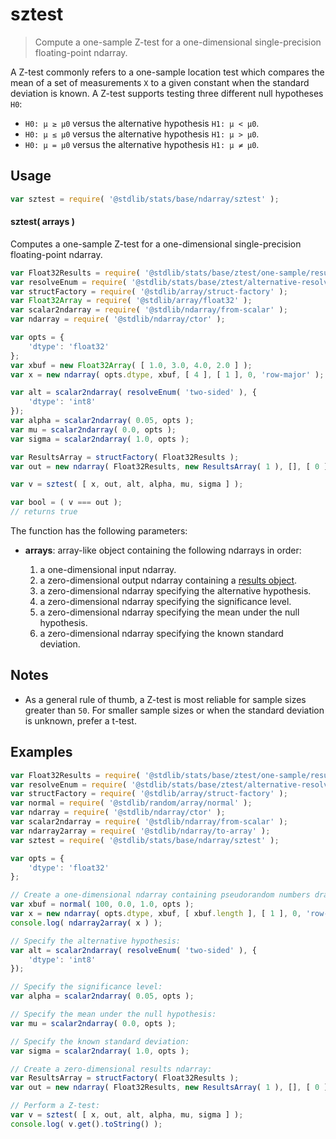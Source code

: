 <!--

@license Apache-2.0

Copyright (c) 2025 The Stdlib Authors.

Licensed under the Apache License, Version 2.0 (the "License");
you may not use this file except in compliance with the License.
You may obtain a copy of the License at

   http://www.apache.org/licenses/LICENSE-2.0

Unless required by applicable law or agreed to in writing, software
distributed under the License is distributed on an "AS IS" BASIS,
WITHOUT WARRANTIES OR CONDITIONS OF ANY KIND, either express or implied.
See the License for the specific language governing permissions and
limitations under the License.

-->

# sztest

> Compute a one-sample Z-test for a one-dimensional single-precision floating-point ndarray.

<section class="intro">

A Z-test commonly refers to a one-sample location test which compares the mean of a set of measurements `X` to a given constant when the standard deviation is known. A Z-test supports testing three different null hypotheses `H0`:

-   `H0: μ ≥ μ0` versus the alternative hypothesis `H1: μ < μ0`.
-   `H0: μ ≤ μ0` versus the alternative hypothesis `H1: μ > μ0`.
-   `H0: μ = μ0` versus the alternative hypothesis `H1: μ ≠ μ0`.

</section>

<!-- /.intro -->

<section class="usage">

## Usage

```javascript
var sztest = require( '@stdlib/stats/base/ndarray/sztest' );
```

#### sztest( arrays )

Computes a one-sample Z-test for a one-dimensional single-precision floating-point ndarray.

```javascript
var Float32Results = require( '@stdlib/stats/base/ztest/one-sample/results/float32' );
var resolveEnum = require( '@stdlib/stats/base/ztest/alternative-resolve-enum' );
var structFactory = require( '@stdlib/array/struct-factory' );
var Float32Array = require( '@stdlib/array/float32' );
var scalar2ndarray = require( '@stdlib/ndarray/from-scalar' );
var ndarray = require( '@stdlib/ndarray/ctor' );

var opts = {
    'dtype': 'float32'
};
var xbuf = new Float32Array( [ 1.0, 3.0, 4.0, 2.0 ] );
var x = new ndarray( opts.dtype, xbuf, [ 4 ], [ 1 ], 0, 'row-major' );

var alt = scalar2ndarray( resolveEnum( 'two-sided' ), {
    'dtype': 'int8'
});
var alpha = scalar2ndarray( 0.05, opts );
var mu = scalar2ndarray( 0.0, opts );
var sigma = scalar2ndarray( 1.0, opts );

var ResultsArray = structFactory( Float32Results );
var out = new ndarray( Float32Results, new ResultsArray( 1 ), [], [ 0 ], 0, 'row-major' );

var v = sztest( [ x, out, alt, alpha, mu, sigma ] );

var bool = ( v === out );
// returns true
```

The function has the following parameters:

-   **arrays**: array-like object containing the following ndarrays in order:

    1.  a one-dimensional input ndarray.
    2.  a zero-dimensional output ndarray containing a [results object][@stdlib/stats/base/ztest/one-sample/results/float32].
    3.  a zero-dimensional ndarray specifying the alternative hypothesis.
    4.  a zero-dimensional ndarray specifying the significance level.
    5.  a zero-dimensional ndarray specifying the mean under the null hypothesis.
    6.  a zero-dimensional ndarray specifying the known standard deviation.

</section>

<!-- /.usage -->

<section class="notes">

## Notes

-   As a general rule of thumb, a Z-test is most reliable for sample sizes greater than `50`. For smaller sample sizes or when the standard deviation is unknown, prefer a t-test.

</section>

<!-- /.notes -->

<section class="examples">

## Examples

<!-- eslint no-undef: "error" -->

```javascript
var Float32Results = require( '@stdlib/stats/base/ztest/one-sample/results/float32' );
var resolveEnum = require( '@stdlib/stats/base/ztest/alternative-resolve-enum' );
var structFactory = require( '@stdlib/array/struct-factory' );
var normal = require( '@stdlib/random/array/normal' );
var ndarray = require( '@stdlib/ndarray/ctor' );
var scalar2ndarray = require( '@stdlib/ndarray/from-scalar' );
var ndarray2array = require( '@stdlib/ndarray/to-array' );
var sztest = require( '@stdlib/stats/base/ndarray/sztest' );

var opts = {
    'dtype': 'float32'
};

// Create a one-dimensional ndarray containing pseudorandom numbers drawn from a normal distribution:
var xbuf = normal( 100, 0.0, 1.0, opts );
var x = new ndarray( opts.dtype, xbuf, [ xbuf.length ], [ 1 ], 0, 'row-major' );
console.log( ndarray2array( x ) );

// Specify the alternative hypothesis:
var alt = scalar2ndarray( resolveEnum( 'two-sided' ), {
    'dtype': 'int8'
});

// Specify the significance level:
var alpha = scalar2ndarray( 0.05, opts );

// Specify the mean under the null hypothesis:
var mu = scalar2ndarray( 0.0, opts );

// Specify the known standard deviation:
var sigma = scalar2ndarray( 1.0, opts );

// Create a zero-dimensional results ndarray:
var ResultsArray = structFactory( Float32Results );
var out = new ndarray( Float32Results, new ResultsArray( 1 ), [], [ 0 ], 0, 'row-major' );

// Perform a Z-test:
var v = sztest( [ x, out, alt, alpha, mu, sigma ] );
console.log( v.get().toString() );
```

</section>

<!-- /.examples -->

<!-- Section for related `stdlib` packages. Do not manually edit this section, as it is automatically populated. -->

<section class="related">

</section>

<!-- /.related -->

<!-- Section for all links. Make sure to keep an empty line after the `section` element and another before the `/section` close. -->

<section class="links">

[@stdlib/stats/base/ztest/one-sample/results/float32]: https://github.com/stdlib-js/stdlib/tree/develop/lib/node_modules/%40stdlib/stats/base/ztest/one-sample/results/float32

</section>

<!-- /.links -->
